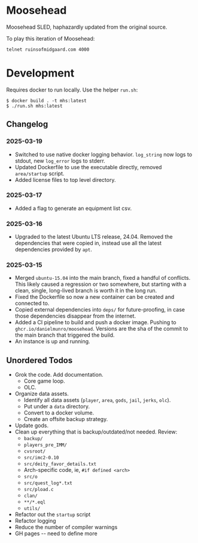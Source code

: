 # Moosehead

Moosehead SLED, haphazardly updated from the original source.  

To play this iteration of Moosehead:

```
telnet ruinsofmidgaard.com 4000
```

# Development

Requires docker to run locally. Use the helper `run.sh`:

```
$ docker build . -t mhs:latest
$ ./run.sh mhs:latest
```

## Changelog

### 2025-03-19

* Switched to use native docker logging behavior. `log_string` now logs to stdout, new `log_error` logs to stderr.
* Updated Dockerfile to use the executable directly, removed `area/startup` script.
* Added license files to top level directory.

### 2025-03-17

* Added a flag to generate an equipment list csv.

### 2025-03-16

* Upgraded to the latest Ubuntu LTS release, 24.04.  Removed the dependencies that were copied in, instead use all the latest dependencies provided by `apt`. 

### 2025-03-15

* Merged `ubuntu-15.04` into the main branch, fixed a handful of conflicts.  This likely caused a regression or two somewhere, but starting with a clean, single, long-lived branch is worth it in the long run.
* Fixed the Dockerfile so now a new container can be created and connected to.
* Copied external dependencies into `deps/` for future-proofing, in case those dependencies disappear from the internet.
* Added a CI pipeline to build and push a docker image.  Pushing to `ghcr.io/danielmunro/moosehead`.  Versions are the sha of the commit to the main branch that triggered the build.
* An instance is up and running.

## Unordered Todos

* Grok the code.  Add documentation.
  * Core game loop.
  * OLC.
* Organize data assets.
  * Identify all data assets (`player`, `area`, `gods`, `jail`, `jerks`, `olc`). 
  * Put under a `data` directory.
  * Convert to a docker volume.
  * Create an offsite backup strategy.
* Update gods.
* Clean up everything that is backup/outdated/not needed. Review:
  * `backup/`
  * `players_pre_IMM/`
  * `cvsroot/`
  * `src/imc2-0.10`
  * `src/deity_favor_details.txt`
  * Arch-specific code, ie, `#if defined <arch>`
  * `src/o`
  * `src/quest_log*.txt`
  * `src/pload.c`
  * `clan/`
  * `**/*.eql`
  * `utils/`
* Refactor out the `startup` script
* Refactor logging
* Reduce the number of compiler warnings
* GH pages -- need to define more
